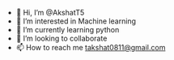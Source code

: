 - 👋 Hi, I’m @AkshatT5
- 👀 I’m interested in Machine learning
- 🌱 I’m currently learning python
- 💞️ I’m looking to collaborate 
- 📫 How to reach me takshat0811@gmail.com

<!---
AkshatT5/AkshatT5 is a ✨ special ✨ repository because its `README.md` (this file) appears on your GitHub profile.
You can click the Preview link to take a look at your changes.
--->
